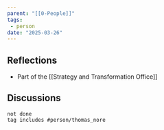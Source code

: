 ```yaml
---
parent: "[[0-People]]"
tags:
 - person
date: "2025-03-26"
---
```

## Reflections
* Part of the [[Strategy and Transformation Office]]
## Discussions
```tasks
not done
tag includes #person/thomas_nore 
```
